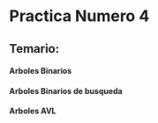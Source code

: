 # Practica Numero 4

## Temario: 
#### Arboles Binarios
#### Arboles Binarios de busqueda
#### Arboles AVL 